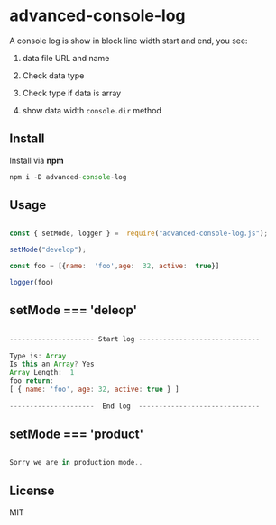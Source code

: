 # advanced-console-log



A console log is show in block line width start and end, you see:

  

  

1. data file URL and name

  

2. Check data type

  

3. Check type if data is array

  

4. show data width `console.dir` method

  

  

## Install

  

Install via **npm**

  

``` javascript
npm i -D advanced-console-log
```

  

  

## Usage

  

  

``` javascript

const { setMode, logger } =  require("advanced-console-log.js");

setMode("develop");

const foo = [{name:  'foo',age:  32, active:  true}]

logger(foo)

```

  

## setMode === 'deleop'

  

``` javascript

--------------------- Start log ------------------------------
 
Type is: Array
Is this an Array? Yes
Array Length:  1
foo return: 
[ { name: 'foo', age: 32, active: true } ]
 
---------------------  End log  ------------------------------

```

  
  ## setMode === 'product'

  

``` javascript

Sorry we are in production mode..

```
  

## License

  

MIT

  

  
